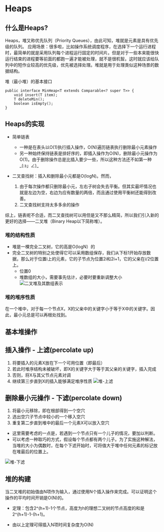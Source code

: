 ﻿# Heaps

## 什么是Heaps?
Heaps，堆又称优先队列（Priority Queues），由此可知，堆就是元素是具有优先级的队列。
应用场景：很多啦，比如操作系统调度程序，在选择下一个运行进程时，最简单的就是采用队列每个进程运行固定的时间片。但是对于一些本来能很快运行结束的进程要等前面的都跑一遍才能被处理，就不是很机智。这时就应该给队列中的短作业较高的优先级，优先被选择处理。堆就是用于处理类似这种场景的数据结构。

堆（最小堆）的基本接口

```
public interface MinHeap<T extends Comparable<? super T>> {
    void insert(T item);
    T deleteMin();
    boolean isEmpty();
}

```

## Heaps的实现
* 简单链表
    * 一种是在表头以O(1)执行插入操作，O(N)遍历链表执行删除最小元素操作
    * 另一种始终保持链表是排好序的，即插入操作为O(N)，删除最小元操作为O(1)。由于删除操作总是比插入要少一些，所以这种方法还不如第一种_(:з」∠)_

* 二叉查找树：插入和删除最小元都是O(logN)。然而，
    1. 由于每次操作都只删除最小元，左右子树会失去平衡。但其实最坏情况也就是左边为空，右边为应有数量的两倍，而且通过使用平衡树还能得到改善。
    2. 二叉查找树支持太多多余的操作

综上，链表呢不合适，而二叉查找树可以用但是又不那么精简，所以我们引入新的更好的选择——二叉堆（Binary Heap以下简称堆）。

### 堆的结构性质
* 堆是一棵完全二叉树，它的高是O(logN）的
* 完全二叉树的特别之处使得它可以采用数组保存，我们从下标1开始存放数据，那么对于位置i上的元素，它的子节点为位置2i和2i+1，它的父亲在i/2位置上。
    * 位置0
    * 堆数组的大小，需要事先估计，必要时要重新调整大小
![二叉堆及其数组表示][1]

### 堆的堆序性质
在一个堆中，对于每一个节点X，X的父亲中的关键字小于等于X中的关键字。因此，最小元总是可以再根处找到。


## 基本堆操作
## 插入操作 - 上滤(percolate up)
1. 将要插入的元素X放在下一个可用位置（即最后）
2. 若此时堆序结构未被破坏，即X的关键字大于等于其父亲的关键字，插入完成
3. 否则，将X与其父节点元素对调
4. 继续第三步直到X的插入能够满足堆序性质
![堆-上滤][2]


## 删除最小元操作 - 下滤(percolate down)
1. 将最小元移除，即在根部得到一个空穴
2. 选出空穴子节点中较小的一个移入空穴
3. 重复第二步直到堆中的最后一个元素X可以放入空穴

* 这里需要考虑的一点是，若遇到一个节点只有一个儿子的情况，要加以判断。
* 可以考虑一种取巧的方式，假设每个节点都有两个儿子。为了实施这种解法，当堆的大小为偶数时，在每个下滤开始时，可将值大于堆中任何元素的标记放在堆最后的位置上。

![堆-下滤][3]

## 堆的构建
当二叉堆的初始值由N项作为输入，通过使用N个插入操作来完成。可以证明这个操作的平均时间开销是O(N)的。

* 定理：包含2^(h+1)-1个节点，高度为h的理想二叉树的节点高度的和是2^(h+1)-1-(h+1)。
* 由以上定理可得插入N项时间复杂度为O(N)


  [1]: http://o8bxo46sq.bkt.clouddn.com/heap.jpg
  [2]: http://o8bxo46sq.bkt.clouddn.com/heap-percolateup.jpg
  [3]: http://o8bxo46sq.bkt.clouddn.com/heap-percolatedown-2.jpg